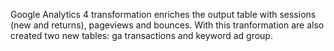 Google Analytics 4 transformation enriches the output table with sessions (new and returns), pageviews and bounces. With this tranformation are also created two new tables: ga transactions and keyword ad group.